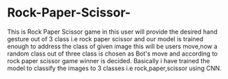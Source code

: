# Rock-Paper-Scissor-
This is Rock Paper Scissor game in this user will provide the desired hand gesture out of 3 class i.e rock paper scissor and our model is trained enough to address the class of given image this will be users move,now a random class out of three class is chosen as Bot's move and according to rock paper scissor game winner is decided. Basically i have trained the model to classify the images to 3 classes i.e rock,paper,scissor using CNN.

